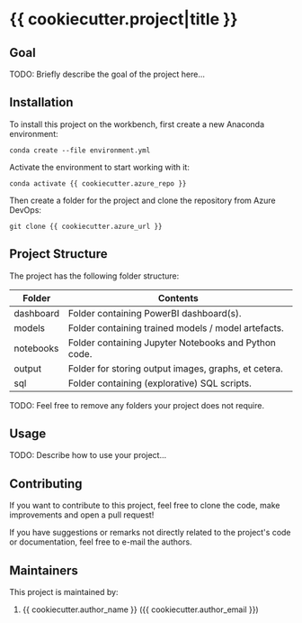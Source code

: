 # {{ cookiecutter.project|title }}

## Goal

TODO: Briefly describe the goal of the project here...

## Installation

To install this project on the workbench, first create a new Anaconda environment:

```shell
conda create --file environment.yml
```

Activate the environment to start working with it:

```shell
conda activate {{ cookiecutter.azure_repo }}
```

Then create a folder for the project and clone the repository from Azure DevOps:

```shell
git clone {{ cookiecutter.azure_url }}
```

## Project Structure

The project has the following folder structure:

|Folder|Contents|
|---|---|
|dashboard|Folder containing PowerBI dashboard(s).|
|models|Folder containing trained models / model artefacts.|
|notebooks|Folder containing Jupyter Notebooks and Python code.|
|output|Folder for storing output images, graphs, et cetera.|
|sql|Folder containing (explorative) SQL scripts.|

TODO: Feel free to remove any folders your project does not require.

## Usage

TODO: Describe how to use your project...

## Contributing

If you want to contribute to this project, feel free to clone the code, make
improvements and open a pull request!

If you have suggestions or remarks not directly related to the project's code or
documentation, feel free to e-mail the authors.

## Maintainers

This project is maintained by:

1. {{ cookiecutter.author_name }} ({{ cookiecutter.author_email }})
